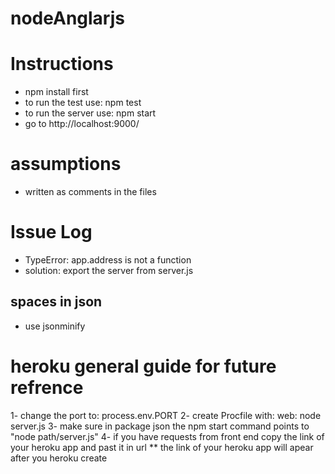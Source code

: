 # nodeAnglarjs

# Instructions
- npm install first
- to run the test use: npm test
- to run the server use: npm start
- go to http://localhost:9000/ 

# assumptions  
- written as comments in the files 


# Issue Log
- TypeError: app.address is not a function
- solution: export the server from server.js 

## spaces in json 
- use jsonminify 

# heroku general guide for future refrence 
1- change the port to: process.env.PORT
2- create Procfile with: web: node server.js
3- make sure in package json the npm start command points to "node path/server.js" 
4- if you have requests from front end copy the link of your heroku app and past it in url
** the link of your heroku app will apear after you heroku create
